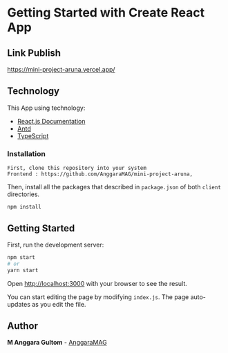 # Getting Started with Create React App

## Link Publish
https://mini-project-aruna.vercel.app/

## Technology

This App using technology:

- [React.js Documentation](https://reactjs.org/docs/getting-started.html) 
- [Antd]([https://redux.js.org/introduction/getting-started](https://ant.design/))
- [TypeScript](https://www.typescriptlang.org/) 

### Installation
```
First, clone this repository into your system
Frontend : https://github.com/AnggaraMAG/mini-project-aruna,
```

Then, install all the packages that described in `package.json` of both `client`  directories.
```
npm install
```

## Getting Started

First, run the development server:

```bash
npm start
# or
yarn start
```

Open [http://localhost:3000](http://localhost:3000) with your browser to see the result.

You can start editing the page by modifying `index.js`. The page auto-updates as you edit the file.

## Author

**M Anggara Gultom** - [AnggaraMAG](https://github.com/AnggaraMAG)
